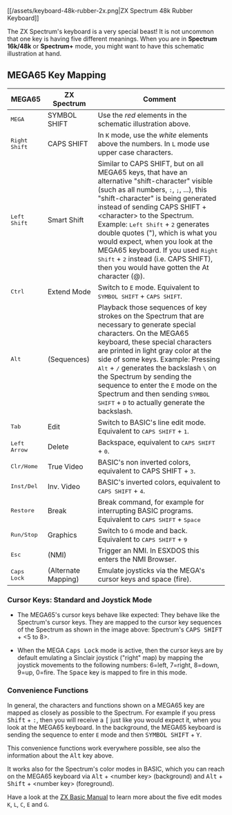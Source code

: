 [[/assets/keyboard-48k-rubber-2x.png|ZX Spectrum 48k Rubber Keyboard]]

The ZX Spectrum's keyboard is a very special beast! It is not uncommon that one key is having five different meanings. When you are in **Spectrum 16k/48k** or **Spectrum+** mode, you might want to have this schematic illustration at hand.

## MEGA65 Key Mapping

| MEGA65                  | ZX Spectrum         | Comment
|-------------------------|---------------------|------------------------------------------------------------------
| <kbd>MEGA</kbd>         | SYMBOL SHIFT        | Use the *red* elements in the schematic illustration above.
| <kbd>Right Shift</kbd>  | CAPS SHIFT          | In `K` mode, use the *white* elements above the numbers. In `L` mode use upper case characters.
| <kbd>Left Shift</kbd>   | Smart Shift         | Similar to CAPS SHIFT, but on all MEGA65 keys, that have an alternative "shift-character" visible (such as all numbers, <kbd>:</kbd>, <kbd>;</kbd>, ...), this "shift-character" is being generated instead of sending CAPS SHIFT + \<character\> to the Spectrum. Example: <kbd>Left Shift</kbd> + <kbd>2</kbd> generates double quotes ("), which is what you would expect, when you look at the MEGA65 keyboard. If you used <kbd>Right Shift</kbd> + <kbd>2</kbd> instead (i.e. CAPS SHIFT), then you would have gotten the At character (@).
| <kbd>Ctrl</kbd>         | Extend Mode         | Switch to `E` mode. Equivalent to <kbd>SYMBOL SHIFT</kbd> + <kbd>CAPS SHIFT</kbd>.
| <kbd>Alt</kbd>          | (Sequences)         | Playback those sequences of key strokes on the Spectrum that are necessary to generate special characters. On the MEGA65 keyboard, these special characters are printed in light gray color at the side of some keys. Example: Pressing <kbd>Alt</kbd> + <kbd>/</kbd> generates the backslash `\` on the Spectrum by sending the sequence to enter the `E` mode on the Spectrum and then sending <kbd>SYMBOL SHIFT</kbd> + <kbd>D</kbd> to actually generate the backslash.
| <kbd>Tab</kbd>          | Edit                | Switch to BASIC's line edit mode. Equivalent to <kbd>CAPS SHIFT</kbd> + <kbd>1</kbd>.
| <kbd>Left Arrow</kbd>   | Delete              | Backspace, equivalent to <kbd>CAPS SHIFT</kbd> + <kbd>0</kbd>.
| <kbd>Clr/Home</kbd>     | True Video          | BASIC's non inverted colors, equivalent to <kdb>CAPS SHIFT</kbd> + <kbd>3</kbd>.
| <kbd>Inst/Del</kbd>     | Inv. Video          | BASIC's inverted colors, equivalent to <kbd>CAPS SHIFT</kbd> + <kbd>4</kbd>.
| <kbd>Restore</kbd>      | Break               | Break command, for example for interrupting BASIC programs. Equivalent to <kbd>CAPS SHIFT</kbd> + <kbd>Space</kbd>
| <kbd>Run/Stop</kbd>     | Graphics            | Switch to `G` mode and back. Equivalent to <kbd>CAPS SHIFT</kbd> + <kbd>9</kbd>
| <kbd>Esc</kbd>          | (NMI)               | Trigger an NMI. In ESXDOS this enters the NMI Browser.
| <kbd>Caps Lock</kbd>    | (Alternate Mapping) | Emulate joysticks via the MEGA's cursor keys and space (fire).

### Cursor Keys: Standard and Joystick Mode

* The MEGA65's cursor keys behave like expected: They behave like the Spectrum's cursor keys. They are mapped to the cursor key sequences of the Spectrum as shown in the image above: Spectrum's <kbd>CAPS SHIFT</kbd> + \<5 to 8\>. 

* When the MEGA <kbd>Caps Lock</kbd> mode is active, then the cursor keys are by default emulating a Sinclair joystick ("right" map) by mapping the joystick movements to the following numbers: 6=left, 7=right, 8=down, 9=up, 0=fire. The <kbd>Space</kbd> key is mapped to fire in this mode.

### Convenience Functions

In general, the characters and functions shown on a MEGA65 key are mapped as closely as possible to the Spectrum. For example if you press <kbd>Shift</kbd> + <kbd>:</kbd>, then you will receive a <kbd>[</kbd> just like you would expect it, when you look at the MEGA65 keyboard. In the background, the MEGA65 keyboard is sending the sequence to enter `E` mode and then <kbd>SYMBOL SHIFT</kbd> + <kbd>Y</kbd>.

This convenience functions work everywhere possible, see also the information about the <kbd>Alt</kbd> key above.

It works also for the Spectrum's color modes in BASIC, which you can reach on the MEGA65 keyboard via <kbd>Alt</kbd> + \<number key\> (background) and <kbd>Alt</kbd> + <kbd>Shift</kbd> + \<number key\> (foreground).

Have a look at the [ZX Basic Manual](https://worldofspectrum.org/ZXBasicManual/zxmanchap1.html) to learn more about the five edit modes `K`, `L`, `C`, `E` and `G`.
